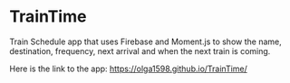 # TrainTime

Train Schedule app that uses Firebase and Moment.js to show the name, destination, frequency, next arrival and when the next train is coming.

Here is the link to the app: https://olga1598.github.io/TrainTime/
